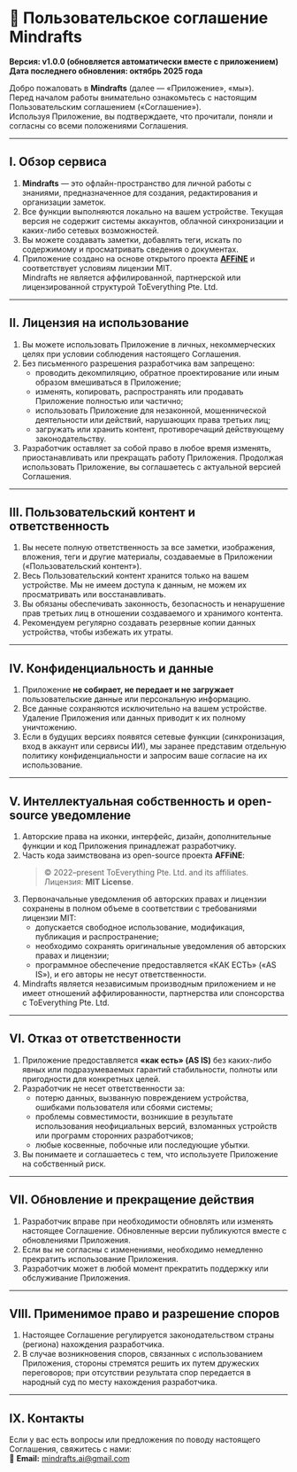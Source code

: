 # 📝 Пользовательское соглашение Mindrafts

**Версия: v1.0.0 (обновляется автоматически вместе с приложением)**  
**Дата последнего обновления: октябрь 2025 года**

Добро пожаловать в **Mindrafts** (далее — «Приложение», «мы»).  
Перед началом работы внимательно ознакомьтесь с настоящим Пользовательским соглашением («Соглашение»).  
Используя Приложение, вы подтверждаете, что прочитали, поняли и согласны со всеми положениями Соглашения.

---

## I. Обзор сервиса

1. **Mindrafts** — это офлайн-пространство для личной работы с знаниями, предназначенное для создания, редактирования и организации заметок.
2. Все функции выполняются локально на вашем устройстве. Текущая версия не содержит системы аккаунтов, облачной синхронизации и каких-либо сетевых возможностей.
3. Вы можете создавать заметки, добавлять теги, искать по содержимому и просматривать сведения о документах.
4. Приложение создано на основе открытого проекта [**AFFiNE**](https://github.com/toeverything/AFFiNE) и соответствует условиям лицензии MIT.  
   Mindrafts не является аффилированной, партнерской или лицензированной структурой ToEverything Pte. Ltd.

---

## II. Лицензия на использование

1. Вы можете использовать Приложение в личных, некоммерческих целях при условии соблюдения настоящего Соглашения.
2. Без письменного разрешения разработчика вам запрещено:
   - проводить декомпиляцию, обратное проектирование или иным образом вмешиваться в Приложение;
   - изменять, копировать, распространять или продавать Приложение полностью или частично;
   - использовать Приложение для незаконной, мошеннической деятельности или действий, нарушающих права третьих лиц;
   - загружать или хранить контент, противоречащий действующему законодательству.
3. Разработчик оставляет за собой право в любое время изменять, приостанавливать или прекращать работу Приложения. Продолжая использовать Приложение, вы соглашаетесь с актуальной версией Соглашения.

---

## III. Пользовательский контент и ответственность

1. Вы несете полную ответственность за все заметки, изображения, вложения, теги и другие материалы, создаваемые в Приложении («Пользовательский контент»).
2. Весь Пользовательский контент хранится только на вашем устройстве. Мы не имеем доступа к данным, не можем их просматривать или восстанавливать.
3. Вы обязаны обеспечивать законность, безопасность и ненарушение прав третьих лиц в отношении создаваемого и хранимого контента.
4. Рекомендуем регулярно создавать резервные копии данных устройства, чтобы избежать их утраты.

---

## IV. Конфиденциальность и данные

1. Приложение **не собирает, не передает и не загружает** пользовательские данные или персональную информацию.
2. Все данные сохраняются исключительно на вашем устройстве. Удаление Приложения или данных приводит к их полному уничтожению.
3. Если в будущих версиях появятся сетевые функции (синхронизация, вход в аккаунт или сервисы ИИ), мы заранее представим отдельную политику конфиденциальности и запросим ваше согласие на их использование.

---

## V. Интеллектуальная собственность и open-source уведомление

1. Авторские права на иконки, интерфейс, дизайн, дополнительные функции и код Приложения принадлежат разработчику.
2. Часть кода заимствована из open-source проекта **AFFiNE**:
   > © 2022–present ToEverything Pte. Ltd. and its affiliates.  
   > Лицензия: **MIT License**.
3. Первоначальные уведомления об авторских правах и лицензии сохранены в полном объеме в соответствии с требованиями лицензии MIT:
   - допускается свободное использование, модификация, публикация и распространение;
   - необходимо сохранять оригинальные уведомления об авторских правах и лицензии;
   - программное обеспечение предоставляется «КАК ЕСТЬ» («AS IS»), и его авторы не несут ответственности.
4. Mindrafts является независимым производным приложением и не имеет отношений аффилированности, партнерства или спонсорства с ToEverything Pte. Ltd.

---

## VI. Отказ от ответственности

1. Приложение предоставляется **«как есть» (AS IS)** без каких-либо явных или подразумеваемых гарантий стабильности, полноты или пригодности для конкретных целей.
2. Разработчик не несет ответственности за:
   - потерю данных, вызванную повреждением устройства, ошибками пользователя или сбоями системы;
   - проблемы совместимости, возникшие в результате использования неофициальных версий, взломанных устройств или программ сторонних разработчиков;
   - любые косвенные, побочные или последующие убытки.
3. Вы понимаете и соглашаетесь с тем, что используете Приложение на собственный риск.

---

## VII. Обновление и прекращение действия

1. Разработчик вправе при необходимости обновлять или изменять настоящее Соглашение. Обновленные версии публикуются вместе с обновлениями Приложения.
2. Если вы не согласны с изменениями, необходимо немедленно прекратить использование Приложения.
3. Разработчик может в любой момент прекратить поддержку или обслуживание Приложения.

---

## VIII. Применимое право и разрешение споров

1. Настоящее Соглашение регулируется законодательством страны (региона) нахождения разработчика.
2. В случае возникновения споров, связанных с использованием Приложения, стороны стремятся решить их путем дружеских переговоров; при отсутствии результата спор передается в народный суд по месту нахождения разработчика.

---

## IX. Контакты

Если у вас есть вопросы или предложения по поводу настоящего Соглашения, свяжитесь с нами:  
📧 **Email:** mindrafts.ai@gmail.com
